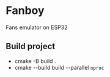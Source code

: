   Fanboy
================================================
Fans emulator on ESP32

  Build project
-----------------
* cmake -B build .
* cmake --build build --parallel `nproc`
